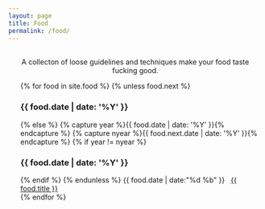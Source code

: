 ```yaml
---
layout: page
title: Food
permalink: /food/
---
```

<br>
<div align="center"> A collecton of loose guidelines and techniques make your food taste fucking good.</div>

<ul>
  {% for food in site.food %}
    {% unless food.next %}
      <h3>{{ food.date | date: '%Y' }}</h3>
    {% else %}
      {% capture year %}{{ food.date | date: '%Y' }}{% endcapture %}
      {% capture nyear %}{{ food.next.date | date: '%Y' }}{% endcapture %}
      {% if year != nyear %}
        <br>
        <h3>{{ food.date | date: '%Y' }}</h3>
      {% endif %}
    {% endunless %}
    <time>{{ food.date | date:"%d %b" }}</time>&nbsp;&nbsp;&nbsp;<a href="{{ food.url }}">{{ food.title }}</a><br>
  {% endfor %}
</ul>

